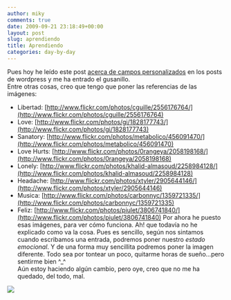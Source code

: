 ```yaml
---
author: miky
comments: true
date: 2009-09-21 23:18:49+00:00
layout: post
slug: aprendiendo
title: Aprendiendo
categories: day-by-day
---
```


Pues hoy he leído este post [acerca de campos personalizados](http://infectedfx.net/como-usar-los-custom-fields-en-wordpress/2009/3/) en los posts de wordpress y me ha entrado el gusanillo.  
Entre otras cosas, creo que tengo que poner las referencias de las imágenes:  


  * Libertad: [http://www.flickr.com/photos/cguille/2556176764/](http://www.flickr.com/photos/cguille/2556176764)
  * Love: [http://www.flickr.com/photos/gi/1828177743/](http://www.flickr.com/photos/gi/1828177743)
  * Sanatory: [http://www.flickr.com/photos/metabolico/456091470/](http://www.flickr.com/photos/metabolico/456091470)
  * Love Hurts: [http://www.flickr.com/photos/0rangeya/2058198168/](http://www.flickr.com/photos/0rangeya/2058198168)
  * Lonely: [http://www.flickr.com/photos/khalid-almasoud/2258984128/](http://www.flickr.com/photos/khalid-almasoud/2258984128)
  * Headache: [http://www.flickr.com/photos/xtyler/2905644146/](http://www.flickr.com/photos/xtyler/2905644146)
  * Musica: [http://www.flickr.com/photos/carbonnyc/1359721335/](http://www.flickr.com/photos/carbonnyc/1359721335)
  * Feliz: [http://www.flickr.com/photos/piulet/3806741840/](http://www.flickr.com/photos/piulet/3806741840)
Por ahora he puesto esas imágenes, para ver cómo funciona. Ah! que todavía no he explicado como va la cosa. Pues es sencillo, según nos sintamos cuando escribamos una entrada, podremos poner nuestro _estado emocional_. Y de una forma muy sencillita podremos poner la imagen diferente. Todo sea por tontear un poco, quitarme horas de sueño...pero sentirme bien ^_^  
Aún estoy haciendo algún cambio, pero oye, creo que no me ha quedado, del todo, mal.  
       
  


![](http://img.zemanta.com/pixy.gif?x-id=ef6665d4-2929-8149-bb2b-fa5f0bbf5e92)
